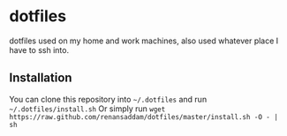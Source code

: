 dotfiles
========

dotfiles used on my home and work machines, also used whatever place I have to ssh into.

Installation
------------

You can clone this repository into `~/.dotfiles` and run `~/.dotfiles/install.sh`
Or simply run `wget https://raw.github.com/renansaddam/dotfiles/master/install.sh -O - | sh`
